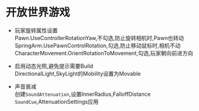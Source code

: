 # 开放世界游戏
+ 玩家旋转属性设置  
Pawn.UseControllerRotationYaw,不勾选,防止旋转相机时,Pawn也转动  
SpringArm.UsePawnControlRotation,勾选,防止移动鼠标时,相机不动  
CharacterMovement.OrientRotationToMovement,勾选,玩家朝向前进方向  

+ 启用动态光照,避免提示需要Build  
DirectionalLight,SkyLight的Mobility设置为Movable  

+ 声音衰减  
创建`SoundAttenuation`,设置InnerRadius,FalloffDistance  
`SoundCue`,AttenuationSettings应用  
